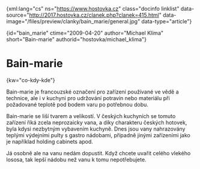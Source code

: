 
{xml:lang="cs" ns="https://www.hostovka.cz" class="docinfo linklist" data-source="http://2017.hostovka.cz/clanek.php?clanek=415.html" data-image="/files/preview/clanky/bain_marie/general.jpg" data-type="article"}

{id="bain\_marie" ctime="2009-04-20" author="Michael Klíma" short="Bain-marie" authorid="hostovka/michael\_klima"}

# Bain-marie

<!-- generated attribute kw by user_udpatekw.sh on 2019-04-16, do not edit -->

{kw="co-kdy-kde"}

Bain-marie je francouzské označení pro zařízení používané ve vědě a technice, ale i v kuchyni pro udržování potravin nebo materiálu při požadované teplotě pod bodem varu po potřebnou dobu.

Bain-marie se liší tvarem a velikostí. V českých kuchyních se tomuto zařízení říká zcela neprozaicky vana, a díky charakteru českých hotovek, byla kdysi nezbytným vybavením kuchyně. Dnes jsou vany nahrazovány teplými výdejními pulty s gastro nádobami, případně jinými zařízeními jako je například holding cabinets apod.

Já osobně ale na vanu nedám dopustit. Když chcete uvařit celého vlekého lososa, tak lepší nádobu než vanu k tomu nepotřebujete.

